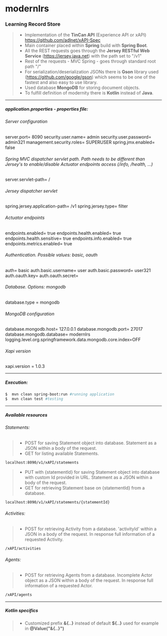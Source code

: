 # modernlrs
### Learning Record Store

> - Implementation of the **TinCan API** (Experience API or xAPI)
https://github.com/adlnet/xAPI-Spec
> - Main container placed within **Spring** build with **Spring Boot**.
> - All the REST requests goes through the **Jersey RESTful Web Service** (https://jersey.java.net) with the path set to "/v1"
> - Rest of the requests - MVC Spring - goes through standard root path "/"
> - For serialization/deserialization JSONs there is **Gson** library used (https://github.com/google/gson) which seems to be one of the fastest and also easy to use library.
> - Used database **MongoDB** for storing document objects.
> - To fulfill definition of modernity there is **Kotlin** instead of **Java**.
-------------
##### *application.properties*  - properties file:
###### Server configuration
server.port= 8090
security.user.name= admin
security.user.password= admin321
management.security.roles= SUPERUSER
spring.jmx.enabled= false
###### Spring MVC dispatcher servlet path. Path needs to be different than Jersey's to enable/disable Actuator endpoints access (/info, /health, ...)
server.servlet-path= /
###### Jersey dispatcher servlet
spring.jersey.application-path= /v1
spring.jersey.type= filter
###### Actuator endpoints
endpoints.enabled= true
endpoints.health.enabled= true
endpoints.health.sensitive= true
endpoints.info.enabled= true
endpoints.metrics.enabled= true
###### Authentication. Possible values: basic, oauth
auth= basic
auth.basic.username= user
auth.basic.password= user321
auth.oauth.key=
auth.oauth.secret=
###### Database. Options: mongodb
database.type = mongodb
###### MongoDB configuration
database.mongodb.host= 127.0.0.1
database.mongodb.port= 27017
database.mongodb.database= modernlrs
logging.level.org.springframework.data.mongodb.core.index=OFF
###### Xapi version
xapi.version = 1.0.3

-------------
##### Execution:

```sh
$  mvn clean spring-boot:run #running application
$  mvn clean test #testing
```
-------------
##### Available resources

###### Statements:
> - POST for saving Statement object into database. Statement as a JSON within a body of the request.
> - GET for listing available Statements.
```sh
localhost:8090/v1/xAPI/statements
```
> - PUT with {statementId} for saving Statement object into database with custom Id provided in URL. Statement as a JSON within a body of the request.
> - GET for retrieving Statement base on {statementId} from a database.
```sh
localhost:8090/v1/xAPI/statements/{statementId}
```
###### Activities:
> - POST for retrieving Activity from a database. 'activityId' within a JSON in a body of the request. In response full information of a requested Activity.
```sh
/xAPI/activities
```

###### Agents:
> - POST for retrieving Agents from a database. Incomplete Actor object as a JSON within a body of the request. In response full information of a requested Actor.
```sh
/xAPI/agents
```
--------------
#####  Kotlin specifics
> - Customized prefix **&{..}** instead of default **${..}** used for example in **@Value("&{..}")**